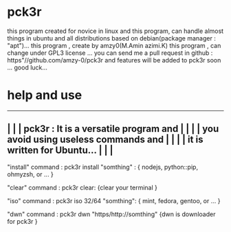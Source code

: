 # pck3r
this program created for novice in linux   and this program, can handle almost things in ubuntu and all distributions  based on  debian(package manager : "apt")...
this program , create by amzy0(M.Amin azimi.K) this program , can change under GPL3 license ...
you can send me a pull request in github : https"//github.com/amzy-0/pck3r and features will be added to pck3r soon ...
good luck...

# help and  use 

-----------------------------------------
|                                       |
| pck3r : It is a versatile program and |
|                                       |
| you avoid using useless commands and  |
|                                       |
| it is written for Ubuntu...           |
|                                       |
-----------------------------------------

"install" command :
    pck3r install "somthing" :
    {
            nodejs,
            python::pip,
            ohmyzsh,
            or ...
    }

"clear" command :
    pck3r clear:
    {clear your terminal }

"iso" command : 
    pck3r iso 32/64  "somthing":
    {
        mint,
        fedora,
        gentoo,
        or ...
    }

"dwn" command :
    pck3r dwn "https/http://somthing"
    {dwn is downloader for pck3r }

